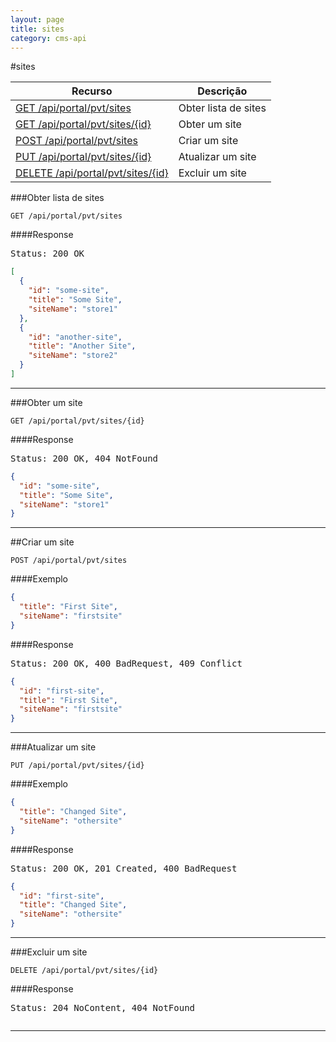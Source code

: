 ```yaml
---
layout: page
title: sites
category: cms-api
---
```


#sites

<table class="table">
  <thead>
    <tr>
      <th>Recurso</th>
      <th>Descrição</th>
    </tr>
  </thead>
  <tbody>
    <tr>
      <td><a href="#obter-lista-de-sites">GET /api/portal/pvt/sites</a></td>
      <td>Obter lista de sites</td>
    </tr>
    <tr>
      <td><a href="#obter-um-site">GET /api/portal/pvt/sites/{id}</a></td>
      <td>Obter um site</td>
    </tr>
    <tr>
      <td><a href="#criar-um-site">POST /api/portal/pvt/sites</a></td>
      <td>Criar um site</td>
    </tr>
    <tr>
      <td><a href="#atualizar-um-site">PUT /api/portal/pvt/sites/{id}</a></td>
      <td>Atualizar um site</td>
    </tr>
    <tr>
      <td><a href="#excluir-um-site">DELETE /api/portal/pvt/sites/{id}</a></td>
      <td>Excluir um site</td>
    </tr>
  </tbody>
</table>

###Obter lista de sites

```
GET /api/portal/pvt/sites
```

####Response
<pre class="headers">
Status: 200 OK
</pre>
```json
[
  {
    "id": "some-site",
    "title": "Some Site",
    "siteName": "store1"
  },
  {
    "id": "another-site",
    "title": "Another Site",
    "siteName": "store2"
  }
]
```

---

###Obter um site

```
GET /api/portal/pvt/sites/{id}
```

####Response
<pre class="headers">
Status: 200 OK, 404 NotFound
</pre>
```json
{
  "id": "some-site",
  "title": "Some Site",
  "siteName": "store1"
}
```
---

##Criar um site

```
POST /api/portal/pvt/sites
```

####Exemplo

```json
{
  "title": "First Site",
  "siteName": "firstsite"
}
```
####Response
<pre class="headers">
Status: 200 OK, 400 BadRequest, 409 Conflict
</pre>
```json
{
  "id": "first-site",
  "title": "First Site",
  "siteName": "firstsite"
}
```

---

###Atualizar um site

```
PUT /api/portal/pvt/sites/{id}
```

####Exemplo
```json
{
  "title": "Changed Site",
  "siteName": "othersite"
}
```

####Response
<pre class="headers">
Status: 200 OK, 201 Created, 400 BadRequest
</pre>
```json
{
  "id": "first-site",
  "title": "Changed Site",
  "siteName": "othersite"
}
```

---

###Excluir um site

```
DELETE /api/portal/pvt/sites/{id}
```

####Response
<pre class="headers">
Status: 204 NoContent, 404 NotFound
</pre>
<pre>
</pre> 
---

